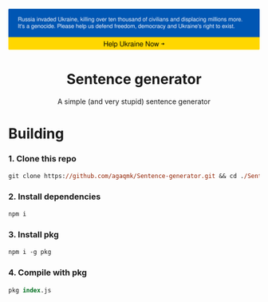 <div align="center">

[![Stand With Ukraine](https://raw.githubusercontent.com/vshymanskyy/StandWithUkraine/main/banner2-direct.svg)](https://vshymanskyy.github.io/StandWithUkraine)

#  Sentence generator
A simple (and very stupid) sentence generator

<div align="left">

# Building
### 1. Clone this repo

```ps
git clone https://github.com/agaqmk/Sentence-generator.git && cd ./Sentence-generator
```
### 2. Install dependencies

```ps 
npm i
```

### 3. Install pkg

```ps 
npm i -g pkg
```

### 4. Compile with pkg

```ps
pkg index.js
```